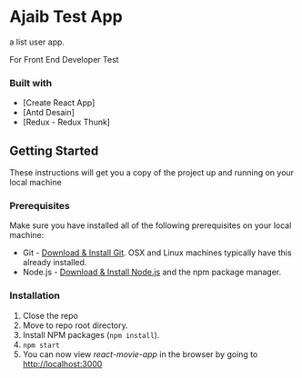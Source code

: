 # Ajaib Test App

a list user app.

For Front End Developer Test

### Built with 
- [Create React App]
- [Antd Desain]
- [Redux - Redux Thunk]

## Getting Started

These instructions will get you a copy of the project up and running on your local machine

### Prerequisites

Make sure you have installed all of the following prerequisites on your local machine:

- Git - [Download & Install Git](https://git-scm.com/downloads). OSX and Linux machines typically have this already installed.
- Node.js - [Download & Install Node.js](https://nodejs.org/en/download/) and the npm package manager.

### Installation
1. Close the repo
2. Move to repo root directory.
3. Install NPM packages (`npm install`).
4. `npm start`
5. You can now view *react-movie-app* in the browser by going to [http://localhost:3000](http://localhost:3000)